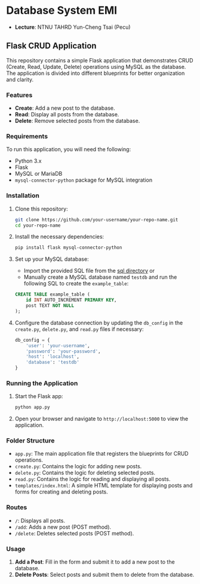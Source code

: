 # Database System EMI

- **Lecture**: NTNU TAHRD Yun-Cheng Tsai (Pecu)

## Flask CRUD Application

This repository contains a simple Flask application that demonstrates CRUD (Create, Read, Update, Delete) operations using MySQL as the database. The application is divided into different blueprints for better organization and clarity.

### Features

- **Create**: Add a new post to the database.
- **Read**: Display all posts from the database.
- **Delete**: Remove selected posts from the database.

### Requirements

To run this application, you will need the following:

- Python 3.x
- Flask
- MySQL or MariaDB
- `mysql-connector-python` package for MySQL integration

### Installation

1. Clone this repository:

    ```bash
    git clone https://github.com/your-username/your-repo-name.git
    cd your-repo-name
    ```

2. Install the necessary dependencies:

    ```bash
    pip install flask mysql-connector-python
    ```

3. Set up your MySQL database:

    - Import the provided SQL file from the [sql directory](https://github.com/peculab/Database/tree/main/sql) or
    - Manually create a MySQL database named `testdb` and run the following SQL to create the `example_table`:

    ```sql
    CREATE TABLE example_table (
        id INT AUTO_INCREMENT PRIMARY KEY,
        post TEXT NOT NULL
    );
    ```

4. Configure the database connection by updating the `db_config` in the `create.py`, `delete.py`, and `read.py` files if necessary:

    ```python
    db_config = {
        'user': 'your-username',
        'password': 'your-password',
        'host': 'localhost',
        'database': 'testdb'
    }
    ```

### Running the Application

1. Start the Flask app:

    ```bash
    python app.py
    ```

2. Open your browser and navigate to `http://localhost:5000` to view the application.

### Folder Structure

- `app.py`: The main application file that registers the blueprints for CRUD operations.
- `create.py`: Contains the logic for adding new posts.
- `delete.py`: Contains the logic for deleting selected posts.
- `read.py`: Contains the logic for reading and displaying all posts.
- `templates/index.html`: A simple HTML template for displaying posts and forms for creating and deleting posts.

### Routes

- `/`: Displays all posts.
- `/add`: Adds a new post (POST method).
- `/delete`: Deletes selected posts (POST method).

### Usage

1. **Add a Post**: Fill in the form and submit it to add a new post to the database.
2. **Delete Posts**: Select posts and submit them to delete from the database.

